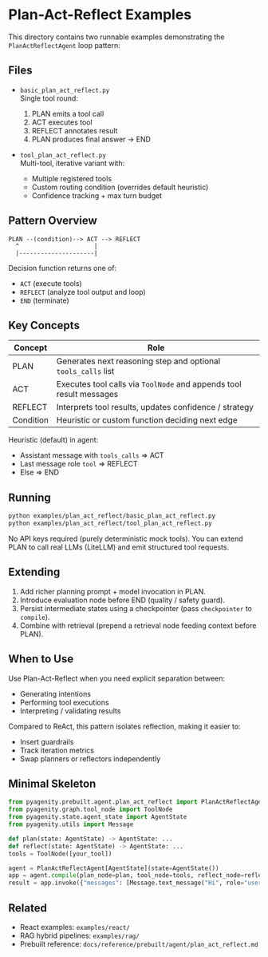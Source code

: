 # Plan-Act-Reflect Examples

This directory contains two runnable examples demonstrating the `PlanActReflectAgent` loop pattern:

## Files

- `basic_plan_act_reflect.py`  
  Single tool round:
  1. PLAN emits a tool call
  2. ACT executes tool
  3. REFLECT annotates result
  4. PLAN produces final answer → END

- `tool_plan_act_reflect.py`  
  Multi-tool, iterative variant with:
  - Multiple registered tools
  - Custom routing condition (overrides default heuristic)
  - Confidence tracking + max turn budget

## Pattern Overview

```
PLAN --(condition)--> ACT --> REFLECT
  ^                     |
  |---------------------|
```

Decision function returns one of:
- `ACT` (execute tools)
- `REFLECT` (analyze tool output and loop)
- `END` (terminate)

## Key Concepts

| Concept | Role |
|--------|------|
| PLAN | Generates next reasoning step and optional `tools_calls` list |
| ACT | Executes tool calls via `ToolNode` and appends tool result messages |
| REFLECT | Interprets tool results, updates confidence / strategy |
| Condition | Heuristic or custom function deciding next edge |

Heuristic (default) in agent:
- Assistant message with `tools_calls` ⇒ ACT
- Last message role `tool` ⇒ REFLECT
- Else ⇒ END

## Running

```bash
python examples/plan_act_reflect/basic_plan_act_reflect.py
python examples/plan_act_reflect/tool_plan_act_reflect.py
```

No API keys required (purely deterministic mock tools). You can extend PLAN to call real LLMs (LiteLLM) and emit structured tool requests.

## Extending

1. Add richer planning prompt + model invocation in PLAN.
2. Introduce evaluation node before END (quality / safety guard).
3. Persist intermediate states using a checkpointer (pass `checkpointer` to `compile`).
4. Combine with retrieval (prepend a retrieval node feeding context before PLAN).

## When to Use

Use Plan-Act-Reflect when you need explicit separation between:
- Generating intentions
- Performing tool executions
- Interpreting / validating results

Compared to ReAct, this pattern isolates reflection, making it easier to:
- Insert guardrails
- Track iteration metrics
- Swap planners or reflectors independently

## Minimal Skeleton

```python
from pyagenity.prebuilt.agent.plan_act_reflect import PlanActReflectAgent
from pyagenity.graph.tool_node import ToolNode
from pyagenity.state.agent_state import AgentState
from pyagenity.utils import Message

def plan(state: AgentState) -> AgentState: ...
def reflect(state: AgentState) -> AgentState: ...
tools = ToolNode([your_tool])

agent = PlanActReflectAgent[AgentState](state=AgentState())
app = agent.compile(plan_node=plan, tool_node=tools, reflect_node=reflect)
result = app.invoke({"messages": [Message.text_message("Hi", role="user")]})
```

## Related

- React examples: `examples/react/`
- RAG hybrid pipelines: `examples/rag/`
- Prebuilt reference: `docs/reference/prebuilt/agent/plan_act_reflect.md`